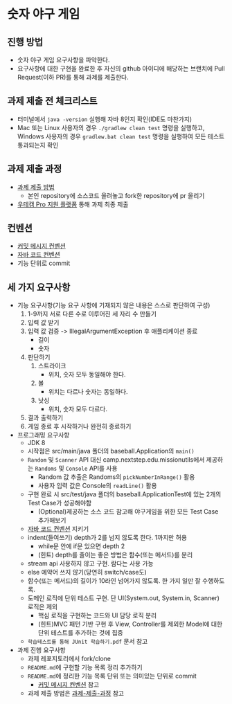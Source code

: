 # 숫자 야구 게임
## 진행 방법
* 숫자 야구 게임 요구사항을 파악한다.
* 요구사항에 대한 구현을 완료한 후 자신의 github 아이디에 해당하는 브랜치에 Pull Request(이하 PR)를 통해 과제를 제출한다.

## 과제 제출 전 체크리스트
* 터미널에서 `java -version` 실행해 자바 8인지 확인(IDE도 마찬가지)
* Mac 또는 Linux 사용자의 경우 `./gradlew clean test` 명령을 실행하고, Windows 사용자의 경우 `gradlew.bat clean test` 명령을 실행하여 모든 테스트 통과되는지 확인

## 과제 제출 과정
* [과제 제출 방법](https://github.com/next-step/nextstep-docs/tree/master/precourse)
    * 본인 repository에 소스코드 올려놓고 fork한 repository에 pr 올리기
* [우테캠 Pro 지원 플랫폼](https://apply.techcourse.co.kr/) 통해 과제 최종 제출

## 컨벤션
* [커밋 메시지 컨벤션](https://gist.github.com/stephenparish/9941e89d80e2bc58a153)
* [자바 코드 컨벤션](https://github.com/woowacourse/woowacourse-docs/tree/master/styleguide/java)
* 기능 단위로 commit

## 세 가지 요구사항
* 기능 요구사항(기능 요구 사항에 기재되지 않은 내용은 스스로 판단하여 구성)
    1. 1-9까지 서로 다른 수로 이루어진 세 자리 수 만들기
    2. 입력 값 받기
    3. 입력 값 검증 -> IllegalArgumentException 후 애플리케이션 종료
        * 길이
        * 숫자
    4. 판단하기
        1. 스트라이크 
           - 위치, 숫자 모두 동일해야 한다.
        2. 볼
           - 위치는 다르나 숫자는 동일하다.
        3. 낫싱
           - 위치, 숫자 모두 다르다. 
    5. 결과 출력하기
    6. 게임 종료 후 시작하거나 완전히 종료하기
* 프로그래밍 요구사항
    * JDK 8
    * 시작점은 src/main/java 폴더의 baseball.Application의 `main()`
    * `Random` 및 `Scanner` API 대신 camp.nextstep.edu.missionutils에서 제공하는 `Randoms` 및 `Console` API를 사용
        * Random 값 추출은 Randoms의 `pickNumberInRange()` 활용
        * 사용자 입력 값은 Console의 `readLine()` 활용
    * 구현 완료 시 src/test/java 폴더의 baseball.ApplicationTest에 있는 2개의 Test Case가 성공해야함
        * (Optional)제공하는 소스 코드 참고해 야구게임을 위한 모든 Test Case 추가해보기
    * [자바 코드 컨벤션](#컨벤션) 지키기
    * indent(들여쓰기) depth가 2를 넘지 않도록 한다. 1까지만 허용
      * while문 안에 if문 있으면 depth 2
      * (힌트) depth를 줄이는 좋은 방법은 함수(또는 메서드)를 분리
    * stream api 사용하지 않고 구현. 람다는 사용 가능
    * else 예약어 쓰지 않기(당연히 switch/case도)
    * 함수(또는 메서드)의 길이가 10라인 넘어가지 않도록. 한 가지 일만 잘 수행하도록.
    * 도메인 로직에 단위 테스트 구현. 단 UI(System.out, System.in, Scanner) 로직은 제외
        * 핵심 로직을 구현하는 코드와 UI 담당 로직 분리
        * (힌트)MVC 패턴 기반 구현 후 View, Controller를 제외한 Model에 대한 단위 테스트를 추가하는 것에 집중
    * `학습테스트를 통해 JUnit 학습하기.pdf` 문서 참고
* 과제 진행 요구사항
    * 과제 레포지토리에서 fork/clone
    * `README.md`에 구현할 기능 목록 정리 추가하기
    * `README.md`에 정리한 기능 목록 단위 또는 의미있는 단위로 commit
        * [커밋 메시지 컨벤션](#컨벤션) 참고
    * 과제 제출 방법은 [과제-제출-과정](#과제-제출-과정) 참고
